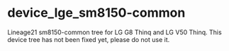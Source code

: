 # device_lge_sm8150-common
Lineage21 sm8150-common tree for LG G8 Thinq and LG V50 Thinq.
This device tree has not been fixed yet, please do not use it.
